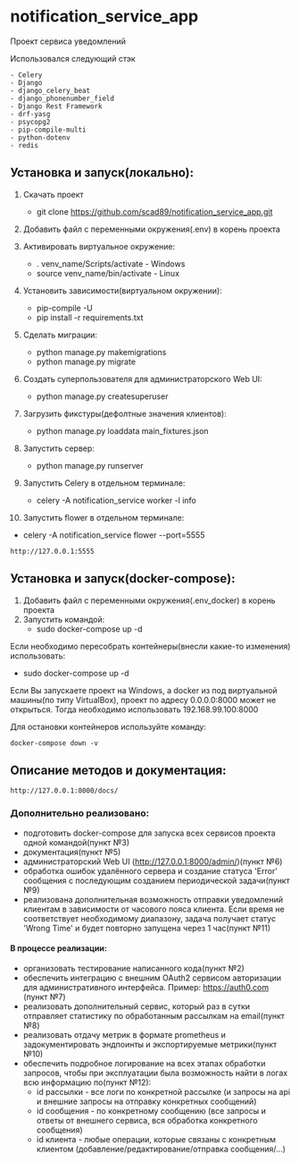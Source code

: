 # notification_service_app

Проект сервиса уведомлений

Использовался следующий стэк

```
- Celery
- Django
- django_celery_beat
- django_phonenumber_field
- Django Rest Framework
- drf-yasg
- psycopg2
- pip-compile-multi
- python-dotenv
- redis
```

## Установка и запуск(локально):

1. Скачать проект

   - git clone https://github.com/scad89/notification_service_app.git

2. Добавить файл с переменными окружения(.env) в корень проекта

3. Активировать виртуальное окружение:

   - . venv_name/Scripts/activate - Windows
   - source venv_name/bin/activate - Linux

4. Установить зависимости(виртуальном окружении):

   - pip-compile -U
   - pip install -r requirements.txt

5. Сделать миграции:

   - python manage.py makemigrations
   - python manage.py migrate

6. Создать суперпользователя для администраторского Web UI:

   - python manage.py createsuperuser

7. Загрузить фикстуры(дефолтные значения клиентов):

   - python manage.py loaddata main_fixtures.json

8. Запустить сервер:

   - python manage.py runserver

9. Запустить Celery в отдельном терминале:

   - celery -A notification_service worker -l info

10. Запустить flower в отдельном терминале:

- celery -A notification_service flower --port=5555

```
http://127.0.0.1:5555
```

## Установка и запуск(docker-compose):

1. Добавить файл с переменными окружения(.env_docker) в корень проекта
2. Запустить командой:
   - sudo docker-compose up -d

Если необходимо пересобрать контейнеры(внесли какие-то изменения) использовать:

- sudo docker-compose up -d

Если Вы запускаете проект на Windows, а docker из под виртуальной машины(по типу VirtualBox), проект
по адресу 0.0.0.0:8000 может не открыться. Тогда необходимо использовать 192.168.99.100:8000

Для остановки контейнеров используйте команду:

```
docker-compose down -v
```

## Описание методов и документация:

```
http://127.0.0.1:8000/docs/
```

### Дополнительно реализовано:

- подготовить docker-compose для запуска всех сервисов проекта одной командой(пункт №3)
- документация(пункт №5)
- администраторский Web UI (http://127.0.0.1:8000/admin/)(пункт №6)
- обработка ошибок удалённого сервера и создание статуса 'Error' сообщения с последующим созданием периодической задачи(пункт №9)
- реализована дополнительная возможность отправки уведомлений клиентам в зависимости от часового пояса клиента. Если время не соответствует необходимому диапазону, задача получает статус 'Wrong Time' и будет повторно запущена через 1 час(пункт №11)

#### В процессе реализации:

- организовать тестирование написанного кода(пункт №2)
- обеспечить интеграцию с внешним OAuth2 сервисом авторизации для административного интерфейса. Пример: https://auth0.com (пункт №7)
- реализовать дополнительный сервис, который раз в сутки отправляет статистику по обработанным рассылкам на email(пункт №8)
- реализовать отдачу метрик в формате prometheus и задокументировать эндпоинты и экспортируемые метрики(пункт №10)
- обеспечить подробное логирование на всех этапах обработки запросов, чтобы при эксплуатации была возможность найти в логах всю информацию по(пункт №12):
  - id рассылки - все логи по конкретной рассылке (и запросы на api и внешние запросы на отправку конкретных сообщений)
  - id сообщения - по конкретному сообщению (все запросы и ответы от внешнего сервиса, вся обработка конкретного сообщения)
  - id клиента - любые операции, которые связаны с конкретным клиентом (добавление/редактирование/отправка сообщения/…)
